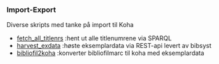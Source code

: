 ### Import-Export
Diverse skripts med tanke på import til Koha

* [fetch_all_titlenrs](/fetch_all_titlenrs) :hent ut alle titlenumrene via SPARQL
* [harvest_exdata](/harvest_exdata) :høste eksemplardata via REST-api levert av bibsyst
* [bibliofil2koha](/bibliofil2koha) :konverter bibliofilmarc til koha med eksemplardata
